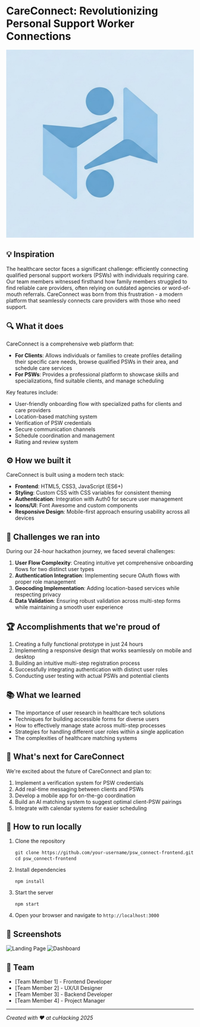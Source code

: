 # CareConnect: Revolutionizing Personal Support Worker Connections

![CareConnect Logo](image/logo/careConnect.jpeg)

## 💡 Inspiration

The healthcare sector faces a significant challenge: efficiently connecting qualified personal support workers (PSWs) with individuals requiring care. Our team members witnessed firsthand how family members struggled to find reliable care providers, often relying on outdated agencies or word-of-mouth referrals. CareConnect was born from this frustration - a modern platform that seamlessly connects care providers with those who need support.

## 🔍 What it does

CareConnect is a comprehensive web platform that:

- **For Clients**: Allows individuals or families to create profiles detailing their specific care needs, browse qualified PSWs in their area, and schedule care services
- **For PSWs**: Provides a professional platform to showcase skills and specializations, find suitable clients, and manage scheduling

Key features include:
- User-friendly onboarding flow with specialized paths for clients and care providers
- Location-based matching system
- Verification of PSW credentials
- Secure communication channels
- Schedule coordination and management
- Rating and review system

## ⚙️ How we built it

CareConnect is built using a modern tech stack:

- **Frontend**: HTML5, CSS3, JavaScript (ES6+)
- **Styling**: Custom CSS with CSS variables for consistent theming
- **Authentication**: Integration with Auth0 for secure user management
- **Icons/UI**: Font Awesome and custom components
- **Responsive Design**: Mobile-first approach ensuring usability across all devices

## 🛑 Challenges we ran into

During our 24-hour hackathon journey, we faced several challenges:

1. **User Flow Complexity**: Creating intuitive yet comprehensive onboarding flows for two distinct user types
2. **Authentication Integration**: Implementing secure OAuth flows with proper role management
3. **Geocoding Implementation**: Adding location-based services while respecting privacy
4. **Data Validation**: Ensuring robust validation across multi-step forms while maintaining a smooth user experience

## 🏆 Accomplishments that we're proud of

1. Creating a fully functional prototype in just 24 hours
2. Implementing a responsive design that works seamlessly on mobile and desktop
3. Building an intuitive multi-step registration process
4. Successfully integrating authentication with distinct user roles
5. Conducting user testing with actual PSWs and potential clients

## 📚 What we learned

- The importance of user research in healthcare tech solutions
- Techniques for building accessible forms for diverse users
- How to effectively manage state across multi-step processes
- Strategies for handling different user roles within a single application
- The complexities of healthcare matching systems

## 🚀 What's next for CareConnect

We're excited about the future of CareConnect and plan to:

1. Implement a verification system for PSW credentials
2. Add real-time messaging between clients and PSWs
3. Develop a mobile app for on-the-go coordination
4. Build an AI matching system to suggest optimal client-PSW pairings
5. Integrate with calendar systems for easier scheduling

## 🔧 How to run locally

1. Clone the repository
   ```
   git clone https://github.com/your-username/psw_connect-frontend.git
   cd psw_connect-frontend
   ```

2. Install dependencies
   ```
   npm install
   ```

3. Start the server
   ```
   npm start
   ```

4. Open your browser and navigate to `http://localhost:3000`

## 📸 Screenshots

![Landing Page](https://placeholder.com/landing-screenshot.png)
![Dashboard](https://placeholder.com/dashboard-screenshot.png)

## 👥 Team

- [Team Member 1] - Frontend Developer
- [Team Member 2] - UX/UI Designer
- [Team Member 3] - Backend Developer
- [Team Member 4] - Project Manager

---

*Created with ❤️ at cuHacking 2025*
